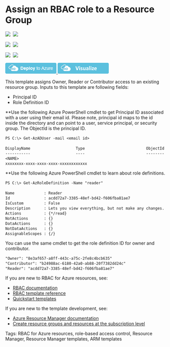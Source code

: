 # Assign an RBAC role to a Resource Group

<IMG SRC="https://azurequickstartsservice.blob.core.windows.net/badges/101-rbac-builtinrole-resourcegroup/PublicLastTestDate.svg" />&nbsp;
<IMG SRC="https://azurequickstartsservice.blob.core.windows.net/badges/101-rbac-builtinrole-resourcegroup/PublicDeployment.svg" />&nbsp;

<IMG SRC="https://azurequickstartsservice.blob.core.windows.net/badges/101-rbac-builtinrole-resourcegroup/FairfaxLastTestDate.svg" />&nbsp;
<IMG SRC="https://azurequickstartsservice.blob.core.windows.net/badges/101-rbac-builtinrole-resourcegroup/FairfaxDeployment.svg" />&nbsp;

<IMG SRC="https://azurequickstartsservice.blob.core.windows.net/badges/101-rbac-builtinrole-resourcegroup/BestPracticeResult.svg" />&nbsp;
<IMG SRC="https://azurequickstartsservice.blob.core.windows.net/badges/101-rbac-builtinrole-resourcegroup/CredScanResult.svg" />&nbsp;

<a href="https://portal.azure.com/#create/Microsoft.Template/uri/https%3A%2F%2Fraw.githubusercontent.com%2FGaryStrange%2Fazure-quickstart-templates%2Fmaster%2F101-rbac-builtinrole-resourcegroup%2Fazuredeploy.json" target="_blank">
    <img src="https://raw.githubusercontent.com/Azure/azure-quickstart-templates/master/1-CONTRIBUTION-GUIDE/images/deploytoazure.png"/>
</a>
<a href="http://armviz.io/#/?load=https%3A%2F%2Fraw.githubusercontent.com%2FAzure%2Fazure-quickstart-templates%2Fmaster%2F101-rbac-builtinrole-resourcegroup%2Fazuredeploy.json" target="_blank">
  <img src="https://raw.githubusercontent.com/Azure/azure-quickstart-templates/master/1-CONTRIBUTION-GUIDE/images/visualizebutton.png"/>
</a>

This template assigns Owner, Reader or Contributor access to an existing resource group. Inputs to this template are following fields:

- Principal ID
- Role Definition ID

**Use the following Azure PowerShell cmdlet to get Principal ID associated with a user using their email id. Please note, principal id maps to the id inside the directory and can point to a user, service principal, or security group. The ObjectId is the principal ID.

    PS C:\> Get-AzADUser -mail <email id>
    
    DisplayName                    Type                           ObjectId
    -----------                    ----                           --------
    <NAME>                                                        xxxxxxxx-xxxx-xxxx-xxxx-xxxxxxxxxxxx

**Use the following Azure PowerShell cmdlet to learn about role definitions.

    PS C:\> Get-AzRoleDefinition -Name "reader"

    Name             : Reader
    Id               : acdd72a7-3385-48ef-bd42-f606fba81ae7
    IsCustom         : False
    Description      : Lets you view everything, but not make any changes.
    Actions          : {*/read}
    NotActions       : {}
    DataActions      : {}
    NotDataActions   : {}
    AssignableScopes : {/}

   You can use the same cmdlet to get the role definition ID for owner and contributor.

    "Owner": "8e3af657-a8ff-443c-a75c-2fe8c4bcb635"
    "Contributor": "b24988ac-6180-42a0-ab88-20f7382dd24c"
    "Reader": "acdd72a7-3385-48ef-bd42-f606fba81ae7"

If you are new to RBAC for Azure resources, see:

- [RBAC documentation](https://docs.microsoft.com/azure/role-based-access-control/)
- [RBAC template reference](https://docs.microsoft.com/azure/templates/microsoft.authorization/allversions)
- [Quickstart templates](https://azure.microsoft.com/resources/templates/?resourceType=Microsoft.Authorization&pageNumber=1&sort=Popular)

If you are new to the template development, see:

- [Azure Resource Manager documentation](https://docs.microsoft.com/en-us/azure/azure-resource-manager/)
- [Create resource groups and resources at the subscription level](https://docs.microsoft.com/azure/azure-resource-manager/deploy-to-subscription#create-roles)

Tags: RBAC for Azure resources, role-based access control, Resource Manager, Resource Manager templates, ARM templates

